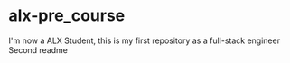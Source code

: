 # alx-pre_course
I'm now a ALX Student, this is my first repository as a full-stack engineer
Second readme
